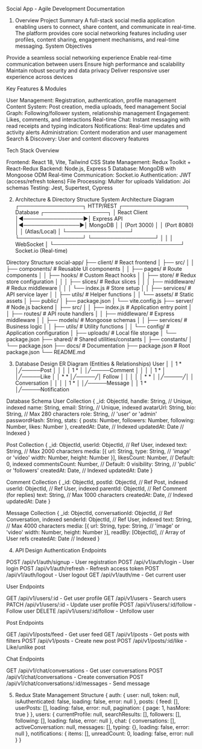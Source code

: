 Social App - Agile Development Documentation
1. Overview
Project Summary
A full-stack social media application enabling users to connect, share content, and communicate in real-time. The platform provides core social networking features including user profiles, content sharing, engagement mechanisms, and real-time messaging.
System Objectives

Provide a seamless social networking experience
Enable real-time communication between users
Ensure high performance and scalability
Maintain robust security and data privacy
Deliver responsive user experience across devices

Key Features & Modules

User Management: Registration, authentication, profile management
Content System: Post creation, media uploads, feed management
Social Graph: Following/follower system, relationship management
Engagement: Likes, comments, and interactions
Real-time Chat: Instant messaging with read receipts and typing indicators
Notifications: Real-time updates and activity alerts
Administration: Content moderation and user management
Search & Discovery: User and content discovery features

Tech Stack Overview

Frontend: React 18, Vite, Tailwind CSS
State Management: Redux Toolkit + React-Redux
Backend: Node.js, Express 5
Database: MongoDB with Mongoose ODM
Real-time Communication: Socket.io
Authentication: JWT (access/refresh tokens)
File Processing: Multer for uploads
Validation: Joi schemas
Testing: Jest, Supertest, Cypress

2. Architecture & Directory Structure
System Architecture Diagram
┌─────────────────┐ HTTP/REST ┌─────────────────┐ Database ┌─────────────────┐
│ React Client    │◄────────────────►│ Express API     │◄───────────────►│ MongoDB         │
│ (Port 3000)     │                 │ (Port 8080)     │                │ (Atlas/Local)   │
└─────────────────┘                 └─────────────────┘                └─────────────────┘
        │                                  │
        │ WebSocket                       │
        └──────────────────────────────────┘
                    Socket.io
                   (Real-time)

Directory Structure
social-app/
├── client/                      # React frontend
│   ├── src/
│   │   ├── components/          # Reusable UI components
│   │   ├── pages/               # Route components
│   │   ├── hooks/               # Custom React hooks
│   │   ├── store/               # Redux store configuration
│   │   │   ├── slices/          # Redux slices
│   │   │   ├── middleware/      # Redux middleware
│   │   │   └── index.js         # Store setup
│   │   ├── services/            # API service layer
│   │   ├── utils/               # Helper functions
│   │   └── assets/              # Static assets
│   ├── public/
│   ├── package.json
│   └── vite.config.js
├── server/                      # Node.js backend
│   ├── src/
│   │   ├── index.js             # Application entry point
│   │   ├── routes/              # API route handlers
│   │   ├── middleware/          # Express middleware
│   │   ├── models/              # Mongoose schemas
│   │   ├── services/            # Business logic
│   │   ├── utils/               # Utility functions
│   │   └── config/              # Application configuration
│   ├── uploads/                 # Local file storage
│   └── package.json
├── shared/                      # Shared utilities/constants
│   ├── constants/
│   └── package.json
├── docs/                        # Documentation
├── package.json                 # Root package.json
└── README.md

3. Database Design
ER Diagram (Entities & Relationships)
User
 │
 │ 1     *
 │╱─────Post
 │       │
 │       │ 1     *
 │       │╱─────Comment
 │       │
 │       │ 1     *
 │       │╱─────Like
 │
 │ *     *
 │╱─────╱│
 Follow  │
 │       │
 │       │ *     *
 │       │╱─────╱│
 │    Conversation
 │       │
 │       │ 1     *
 │       │╱─────Message
 │
 │ 1     *
 │╱─────Notification

Database Schema
User Collection
{
  _id: ObjectId,
  handle: String,           // Unique, indexed
  name: String,
  email: String,            // Unique, indexed
  avatarUrl: String,
  bio: String,              // Max 280 characters
  role: String,             // 'user' or 'admin'
  passwordHash: String,
  stats: {
    posts: Number,
    followers: Number,
    following: Number,
    likes: Number
  },
  createdAt: Date,          // Indexed
  updatedAt: Date           // Indexed
}

Post Collection
{
  _id: ObjectId,
  userId: ObjectId,        // Ref User, indexed
  text: String,            // Max 2000 characters
  media: [{
    url: String,
    type: String,          // 'image' or 'video'
    width: Number,
    height: Number
  }],
  likesCount: Number,      // Default: 0, indexed
  commentsCount: Number,   // Default: 0
  visibility: String,      // 'public' or 'followers'
  createdAt: Date,         // Indexed
  updatedAt: Date
}

Comment Collection
{
  _id: ObjectId,
  postId: ObjectId,        // Ref Post, indexed
  userId: ObjectId,        // Ref User, indexed
  parentId: ObjectId,      // Ref Comment (for replies)
  text: String,            // Max 1000 characters
  createdAt: Date,         // Indexed
  updatedAt: Date
}

Message Collection
{
  _id: ObjectId,
  conversationId: ObjectId, // Ref Conversation, indexed
  senderId: ObjectId,       // Ref User, indexed
  text: String,             // Max 4000 characters
  media: [{
    url: String,
    type: String,           // 'image' or 'video'
    width: Number,
    height: Number
  }],
  readBy: [ObjectId],       // Array of User refs
  createdAt: Date           // Indexed
}

4. API Design
Authentication Endpoints

POST /api/v1/auth/signup - User registration
POST /api/v1/auth/login - User login
POST /api/v1/auth/refresh - Refresh access token
POST /api/v1/auth/logout - User logout
GET /api/v1/auth/me - Get current user

User Endpoints

GET /api/v1/users/:id - Get user profile
GET /api/v1/users - Search users
PATCH /api/v1/users/:id - Update user profile
POST /api/v1/users/:id/follow - Follow user
DELETE /api/v1/users/:id/follow - Unfollow user

Post Endpoints

GET /api/v1/posts/feed - Get user feed
GET /api/v1/posts - Get posts with filters
POST /api/v1/posts - Create new post
POST /api/v1/posts/:id/like - Like/unlike post

Chat Endpoints

GET /api/v1/chat/conversations - Get user conversations
POST /api/v1/chat/conversations - Create conversation
POST /api/v1/chat/conversations/:id/messages - Send message

5. Redux State Management Structure
{
  auth: {
    user: null,
    token: null,
    isAuthenticated: false,
    loading: false,
    error: null
  },
  posts: {
    feed: [],
    userPosts: [],
    loading: false,
    error: null,
    pagination: {
      page: 1,
      hasMore: true
    }
  },
  users: {
    currentProfile: null,
    searchResults: [],
    followers: [],
    following: [],
    loading: false,
    error: null
  },
  chat: {
    conversations: [],
    activeConversation: null,
    messages: [],
    typing: {},
    loading: false,
    error: null
  },
  notifications: {
    items: [],
    unreadCount: 0,
    loading: false,
    error: null
  }
}
